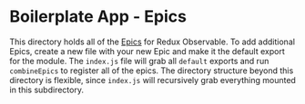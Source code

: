 # Boilerplate App - Epics

This directory holds all of the [Epics][epics] for Redux Observable. To add additional Epics, create a new file with your new Epic and make it the default export for the module. The `index.js` file will grab all `default` exports and run `combineEpics` to register all of the epics. The directory structure beyond this directory is flexible, since `index.js` will recursively grab everything mounted in this subdirectory.

[epics]: <https://redux-observable.js.org/docs/basics/Epics.html>
